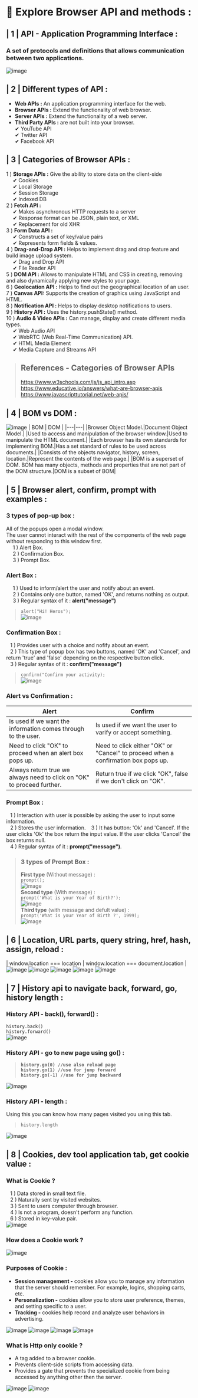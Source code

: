 # 🎯 **Explore Browser API and methods :**
## | 1 | API - Application Programming Interface :

### A set of protocols and definitions that allows communication between two applications.
![image](images/Api1.png)

## | 2 | Different types of API :

 - **Web APIs :** An application programming interface for the web.
 - **Browser APIs :** Extend the functionality of web browser.
 - **Server APIs :** Extend the functionality of a web server.
 - **Third Party APIs :** are not built into your browser.<br>
✔ YouTube API<br>
✔ Twitter API<br>
✔ Facebook API
## | 3 | Categories of Browser APIs :

1 ) **Storage APIs :** Give the ability to store data on the client-side<br>
&emsp; ✔ Cookies<br>
&emsp; ✔ Local Storage<br>
&emsp; ✔ Session Storage<br>
&emsp; ✔ Indexed DB <br>
2 ) **Fetch API :** <br>
&emsp; ✔ Makes asynchronous HTTP requests to a server<br>
&emsp; ✔ Response format can be JSON, plain text, or XML<br>
&emsp; ✔ Replacement for old XHR <br>
3 ) **Form Data API :** <br>
&emsp; ✔ Constructs a set of key/value pairs<br>
&emsp; ✔ Represents form fields & values.<br>
4 ) **Drag-and-Drop API :** Helps to implement drag and drop feature and build image upload system.<br>
&emsp; ✔ Drag and Drop API <br>
&emsp; ✔ File Reader API <br>
5 ) **DOM API :** Allows to manipulate HTML and CSS in creating, removing and also dynamically applying new styles to your page.<br>
6 ) **Geolocation API :** Helps to find out the geographical location of an user.<br>
7 ) **Canvas API:** Supports the creation of graphics using JavaScript and HTML.<br>
8 ) **Notification API :** Helps to display desktop notifications to users.<br>
9 ) **History API :** Uses the history.pushState() method.<br>
10 ) **Audio & Video APIs :** Can manage, display and create different media types.<br>
&emsp; ✔ Web Audio API<br>
&emsp; ✔ WebRTC (Web Real-Time Communication) API.<br>
&emsp; ✔ HTML Media Element<br>
&emsp; ✔ Media Capture and Streams API <br>
>## References - Categories of Browser APIs
>https://www.w3schools.com/js/js_api_intro.asp <br>
>https://www.educative.io/answers/what-are-browser-apis <br>
>https://www.javascripttutorial.net/web-apis/
## | 4 | BOM vs DOM :

![image](images/BOMvsDOM.JPG) 
| BOM | DOM |
|---|---|
|Browser Object Model.|Document Object Model.|
|Used to access and manipulation of the browser window.|Used to manipulate the HTML document.|
|Each browser has its own standards for implementing BOM.|Has a set standard of rules to be used across documents.|
|Consists of the objects navigator, history, screen, location.|Represent the contents of the web page.|
|BOM is a superset of DOM. BOM has many objects, methods and properties that are not part of the DOM structure.|DOM is a subset of BOM|

## | 5 | Browser alert, confirm, prompt with examples :
### **3 types of pop-up box :** <br>
All of the popups open a modal window.<br>
The user cannot interact with the rest of the components of the web page without responding to this window first.<br>
&emsp; 1 ) Alert Box. <br>
&emsp; 2 ) Confirmation Box. <br>
&emsp; 3 ) Prompt Box. <br> 
### **Alert Box :**
&emsp; 1 ) Used to inform/alert the user and notify about an event.<br>
&emsp; 2 ) Contains only one button, named 'OK', and returns nothing as output.<br>
&emsp; 3 ) Regular syntax of it : **alert("message")** <br>
>`` alert("Hi! Heros"); ``<br>
> ![image](images/alert.JPG)
### **Confirmation Box :**
&ensp; 1 ) Provides user with a choice and nofify about an event.<br>
&ensp; 2 ) This type of popup box has two buttons, named 'OK' and 'Cancel', and return 'true' and 'false' depending on the respective button click.<br>
&ensp; 3 ) Regular syntax of it : **confirm("message")** <br>
>``confirm("Confirm your activity);``<br>
>![image](images/confirmBox.JPG)
### **Alert vs Confirmation :**
|Alert|Confirm|
|---|---|
|Is used if we want the information comes through to the user.|Is used if we want the user to varify or accept something.|
|Need to click "OK" to proceed when an alert box pops up.|Need to click either "OK" or "Cancel" to proceed when a confirmation box pops up.|
|Always return true we always need to click on "OK" to proceed further.|Return true if we click "OK", false if we don't click on "OK".|
### **Prompt Box :**
&ensp; 1 ) Interaction with user is possible by asking the user to input some information.<br>
&ensp; 2 ) Stores the user information.
&ensp; 3 ) It has button: 'Ok' and 'Cancel'. If the user clicks 'Ok' the box return the input value. If the user clicks 'Cancel' the box returns null.<br>
&ensp; 4 ) Regular syntax of it : **prompt("message")**.
> ### **3 types of Prompt Box :**
> **First type** (Without message) :<br>
> ``prompt();``<br>
> ![image](images/prompt1.JPG)<br>
> **Second type** (With message) :<br>
> ``prompt('What is your Year of Birth?');``<br>
> ![image](images/prompt2.JPG)<br>
> **Third type** (with message and defult value) :<br>
> ``prompt('What is your Year of Birth ?', 1999);``<br>
> ![image](images/prompt3.JPG)<br>
## | 6 | Location, URL parts, query string, href, hash, assign, reload :
| window.location === location | window.location === document.location |
![image](images/location.JPG)
![image](images/location1.JPG)
![image](images/location2.JPG)
![image](images/location3.JPG)
![image](images/location4.JPG)
## | 7 | History api to navigate back, forward, go, history length :
### **History API** - back(), forward() :<br>
``history.back()``<br>
``history.forward()``<br>
![image](images/history.JPG)
### **History API** - go to new page using go() :<Br>
> **``history.go(0) //use also reload page``** <br>
> **``history.go(1) //use for jump forward``** <br>
> **``history.go(-1) //use for jump backward``** <br>

![image](images/history1.JPG)
### **History API** - length :
Using this you can know how many pages visited you using this tab.<br>
>``history.length``<br>

![image](images/history2.JPG)

## | 8 | Cookies, dev tool application tab, get cookie value :
### **What is Cookie ?**
&ensp; 1 ) Data stored in small text file.<br>
&ensp; 2 ) Naturally sent by visited websites.<br>
&ensp; 3 ) Sent to users computer through browser.<br>
&ensp; 4 ) Is not a program, doesn't perform any function.<br>
&ensp; 6 ) Stored in key-value pair.<br>
![image](images/cookie.JPG) <br>
### **How does a Cookie work ?**
![image](images/cookie1.JPG) <br>
### **Purposes of Cookie :**
- **Session management -** cookies allow you to manage any information that the server should remember. For example, logins, shopping carts, etc.
- **Personalization -** cookies allow you to store user preference, themes, and setting specific to a user.
- **Tracking -** cookies help record and analyze user behaviors in advertising.

![image](images/cookie2.JPG)
![image](images/cookie3.JPG)
![image](images/cookie4.JPG)
![image](images/cookie5.JPG)
### **What is Http only cookie ?** <br>
- A tag added to a browser cookie.
- Prevents client-side scripts from accessing data.
- Provides a gate that prevents the specialized cookie from being accessed by anything other then the server.

![image](images/cookie6.JPG)
![image](images/cookie7.JPG)